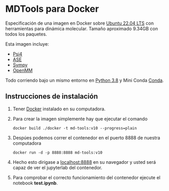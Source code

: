 # MDTools para Docker
Especificación de una imagen en Docker sobre [Ubuntu 22.04 LTS](https://ubuntu.com/download) con herramientas para dinámica molecular. Tamaño aproximado 9.34GB con todos los paquetes.

Esta imagen incluye:
* [Psi4](https://psicode.org/)
* [ASE](https://wiki.fysik.dtu.dk/ase/index.html)
* [Sympy](https://www.sympy.org/)
* [OpenMM](https://openmm.org/)

Todo corriendo bajo un mismo entorno en [Python 3.8](https://www.python.org/) y Mini Conda [Conda](https://docs.conda.io/en/latest/).

## Instrucciones de instalación
1. Tener [Docker](https://www.docker.com/) instalado en su computadora.
2. Para crear la imagen simplemente hay que ejecutar el comando

    ```
    docker build ./docker -t md-tools:v10 --progress=plain
    ```
3. Despúes podemos correr el contenedor en el puerto 8888 de nuestra computadora

    ```
    docker run -d -p 8888:8888 md-tools:v10
    ```
4. Hecho esto dirigase a [localhost:8888](http://localhost:8888) en su navegador y usted será capaz de ver el jupyterlab del contenedor.
5. Para comprobar el correcto funcionamiento del contenedor ejecute el notebook **test.ipynb**.
